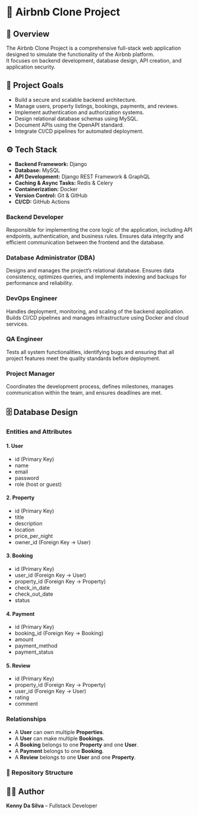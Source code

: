 # 🏡 Airbnb Clone Project

## 🚀 Overview
The Airbnb Clone Project is a comprehensive full-stack web application designed to simulate the functionality of the Airbnb platform.  
It focuses on backend development, database design, API creation, and application security.

## 🎯 Project Goals
- Build a secure and scalable backend architecture.
- Manage users, property listings, bookings, payments, and reviews.
- Implement authentication and authorization systems.
- Design relational database schemas using MySQL.
- Document APIs using the OpenAPI standard.
- Integrate CI/CD pipelines for automated deployment.

## ⚙️ Tech Stack
- **Backend Framework:** Django  
- **Database:** MySQL  
- **API Development:** Django REST Framework & GraphQL  
- **Caching & Async Tasks:** Redis & Celery  
- **Containerization:** Docker  
- **Version Control:** Git & GitHub  
- **CI/CD:** GitHub Actions  

### Backend Developer
Responsible for implementing the core logic of the application, including API endpoints, authentication, and business rules. Ensures data integrity and efficient communication between the frontend and the database.

### Database Administrator (DBA)
Designs and manages the project’s relational database. Ensures data consistency, optimizes queries, and implements indexing and backups for performance and reliability.

### DevOps Engineer
Handles deployment, monitoring, and scaling of the backend application. Builds CI/CD pipelines and manages infrastructure using Docker and cloud services.

### QA Engineer
Tests all system functionalities, identifying bugs and ensuring that all project features meet the quality standards before deployment.

### Project Manager
Coordinates the development process, defines milestones, manages communication within the team, and ensures deadlines are met.

## 🗄️ Database Design
### Entities and Attributes

#### 1. User
- id (Primary Key)
- name
- email
- password
- role (host or guest)

#### 2. Property
- id (Primary Key)
- title
- description
- location
- price_per_night
- owner_id (Foreign Key → User)

#### 3. Booking
- id (Primary Key)
- user_id (Foreign Key → User)
- property_id (Foreign Key → Property)
- check_in_date
- check_out_date
- status

#### 4. Payment
- id (Primary Key)
- booking_id (Foreign Key → Booking)
- amount
- payment_method
- payment_status

#### 5. Review
- id (Primary Key)
- property_id (Foreign Key → Property)
- user_id (Foreign Key → User)
- rating
- comment

### Relationships
- A **User** can own multiple **Properties**.  
- A **User** can make multiple **Bookings**.  
- A **Booking** belongs to one **Property** and one **User**.  
- A **Payment** belongs to one **Booking**.  
- A **Review** belongs to one **User** and one **Property**.



### 📁 Repository Structure 

## 🧑‍💻 Author
**Kenny Da Silva** – Fullstack Developer  

